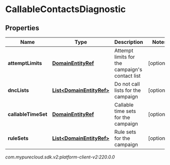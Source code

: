 # CallableContactsDiagnostic


## Properties

| Name | Type | Description | Notes |
| ------------ | ------------- | ------------- | ------------- |
| **attemptLimits** | [**DomainEntityRef**](DomainEntityRef) | Attempt limits for the campaign's contact list |  [optional] |
| **dncLists** | [**List&lt;DomainEntityRef&gt;**](DomainEntityRef) | Do not call lists for the campaign |  [optional] |
| **callableTimeSet** | [**DomainEntityRef**](DomainEntityRef) | Callable time sets for the campaign |  [optional] |
| **ruleSets** | [**List&lt;DomainEntityRef&gt;**](DomainEntityRef) | Rule sets for the campaign |  [optional] |




_com.mypurecloud.sdk.v2:platform-client-v2:220.0.0_
